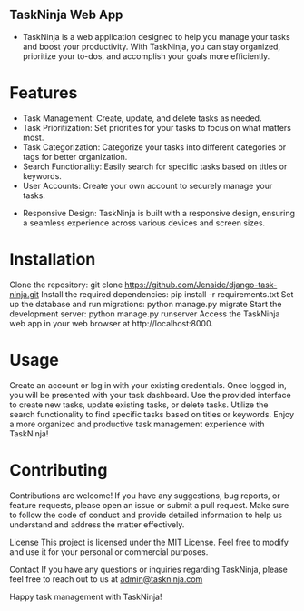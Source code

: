 ## TaskNinja Web App
- TaskNinja is a web application designed to help you manage your tasks and boost your productivity. With TaskNinja, you can stay organized, prioritize your to-dos, and accomplish your goals more efficiently.

# Features
* Task Management: Create, update, and delete tasks as needed.
* Task Prioritization: Set priorities for your tasks to focus on what matters most.
* Task Categorization: Categorize your tasks into different categories or tags for better organization.
* Search Functionality: Easily search for specific tasks based on titles or keywords.
* User Accounts: Create your own account to securely manage your tasks.

- Responsive Design: TaskNinja is built with a responsive design, ensuring a seamless experience across various devices and screen sizes.

# Installation
Clone the repository: git clone https://github.com/Jenaide/django-task-ninja.git
Install the required dependencies: pip install -r requirements.txt
Set up the database and run migrations: python manage.py migrate
Start the development server: python manage.py runserver
Access the TaskNinja web app in your web browser at http://localhost:8000.

# Usage
Create an account or log in with your existing credentials.
Once logged in, you will be presented with your task dashboard.
Use the provided interface to create new tasks, update existing tasks, or delete tasks.
Utilize the search functionality to find specific tasks based on titles or keywords.
Enjoy a more organized and productive task management experience with TaskNinja!

# Contributing
Contributions are welcome! If you have any suggestions, bug reports, or feature requests, please open an issue or submit a pull request. Make sure to follow the code of conduct and provide detailed information to help us understand and address the matter effectively.

License
This project is licensed under the MIT License. Feel free to modify and use it for your personal or commercial purposes.

Contact
If you have any questions or inquiries regarding TaskNinja, please feel free to reach out to us at admin@taskninja.com

Happy task management with TaskNinja!